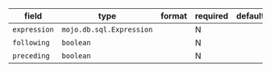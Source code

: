 | field | type | format | required | default | description |
|---|---|---|---|---|---|
| `expression` | `mojo.db.sql.Expression` |  | N |  |
| `following` | `boolean` |  | N |  |
| `preceding` | `boolean` |  | N |  |
